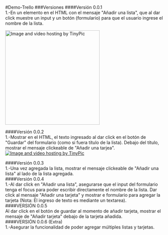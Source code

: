 #Demo-Trello
###Versiones
####Versión 0.0.1  
1.-En un elemento en el HTML con el mensaje "Añadir una lista", que al dar click muestre un input y un botón (formulario) para que el usuario ingrese el nombre de la lista.  

<a href="http://es.tinypic.com?ref=ak7lf6" target="_blank"><img src="http://i67.tinypic.com/ak7lf6.gif" border="0" width="300" alt="Image and video hosting by TinyPic"></a>  

####Versión 0.0.2  
1.-Mostrar en el HTML, el texto ingresado al dar click en el botón de "Guardar" del formulario (como si fuera título de la lista).
Debajo del título, mostrar el mensaje clickeable de "Añadir una tarjea".  
<a href="http://es.tinypic.com?ref=mu772d" target="_blank"><img src="http://i67.tinypic.com/mu772d.gif" border="0" alt="Image and video hosting by TinyPic"></a>  
  
####Versión 0.0.3  
1.-Una vez agregada la lista, mostrar el mensaje clickeable de "Añadir una lista" al lado de la lista agregada.  
####Versión 0.0.4  
1.-Al dar click en "Añadir una lista", asegurarse que el input del formulario tenga el focus para poder escribir directamente el nombre de la lista.
Dar click al mensaje "Añadir una tarjeta" y mostrar e formulario para agregar la tarjeta (Nota: El ingreso de texto es mediante un textarea).  
####VERSIÓN 0.0.5  
Al dar click en el botón de guardar al momento de añadir tarjeta, mostrar el mensaje de "Añadir tarjeta" debajo de la tarjeta añadida.  
####VERSIÓN 0.0.6 (Extra)  
1.-Asegurar la funcionalidad de poder agregar múltiples listas y tarjetas.
